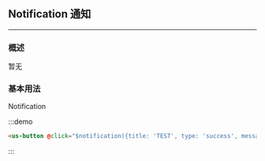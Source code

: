 ## Notification 通知
---
### 概述
暂无

### 基本用法

<div class="demo-display">
  <div class="layout">
  <!-- 外面两层 demo-display 和 layout 记得加上 -->
    <us-button @click="$notification({title: 'TEST', type: 'success', message: 'Test successfully.', duration: 0})">Notification</us-button>
  </div>
  <div class="code-display">

:::demo
```html
<us-button @click="$notification({title: 'TEST', type: 'success', message: 'Test successfully.', duration: 0})">Notification</us-button>
```
:::
  </div>
</div>